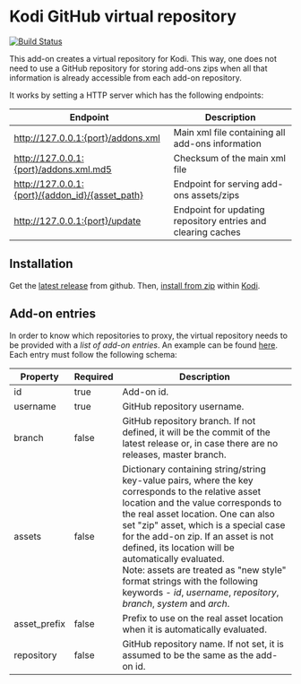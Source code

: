# Kodi GitHub virtual repository

[![Build Status](https://github.com/i96751414/repository.github/workflows/build/badge.svg)](https://github.com/i96751414/repository.github/actions?query=workflow%3Abuild)

This add-on creates a virtual repository for Kodi. This way, one does not need to use a GitHub repository for storing add-ons zips when all that information is already accessible from each add-on repository.

It works by setting a HTTP server which has the following endpoints:

|Endpoint|Description|
|--------|-----------|
|http://127.0.0.1:{port}/addons.xml|Main xml file containing all add-ons information|
|http://127.0.0.1:{port}/addons.xml.md5|Checksum of the main xml file|
|http://127.0.0.1:{port}/{addon_id}/{asset_path}|Endpoint for serving add-ons assets/zips|
|http://127.0.0.1:{port}/update|Endpoint for updating repository entries and clearing caches|

## Installation

Get the [latest release](https://github.com/i96751414/repository.github/releases/latest) from github.
Then, [install from zip](https://kodi.wiki/view/Add-on_manager#How_to_install_from_a_ZIP_file) within [Kodi](https://kodi.tv/).

## Add-on entries

In order to know which repositories to proxy, the virtual repository needs to be provided with a _list of add-on entries_.
An example can be found [here](https://raw.githubusercontent.com/i96751414/repository.github/master/resources/repository.json).
Each entry must follow the following schema:

|Property|Required|Description|
|--------|--------|-----------|
|id|true|Add-on id.|
|username|true|GitHub repository username.|
|branch|false|GitHub repository branch. If not defined, it will be the commit of the latest release or, in case there are no releases, master branch.|
|assets|false|Dictionary containing string/string key-value pairs, where the key corresponds to the relative asset location and the value corresponds to the real asset location. One can also set "zip" asset, which is a special case for the add-on zip. If an asset is not defined, its location will be automatically evaluated.<br>Note: assets are treated as "new style" format strings with the following keywords - _id_, _username_, _repository_, _branch_, _system_ and _arch_.|
|asset_prefix|false|Prefix to use on the real asset location when it is automatically evaluated.|
|repository|false|GitHub repository name. If not set, it is assumed to be the same as the add-on id.|
